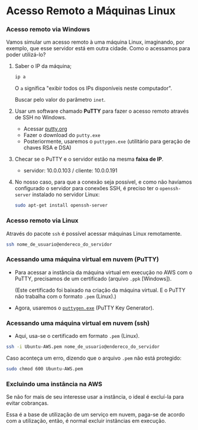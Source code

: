 # Acesso Remoto a Máquinas Linux

### Acesso remoto via Windows

Vamos simular um acesso remoto à uma máquina Linux, imaginando, por exemplo, que esse servidor está em outra cidade. Como o acessamos para poder utilizá-lo?

1. Saber o IP da máquina;

   ```bash
   ip a
   ```

   O `a` significa "exibir todos os IPs disponíveis neste computador".

   Buscar pelo valor do parâmetro `inet`.

2. Usar um software chamado **PuTTY** para fazer o acesso remoto através de SSH no Windows.

   - Acessar [putty.org](https://putty.org/)
   - Fazer o download do `putty.exe`
   - Posteriormente, usaremos o `puttygen.exe` (utilitário para geração de chaves RSA e DSA)

3. Checar se o PuTTY e o servidor estão na mesma **faixa de IP**.
   - servidor: 10.0.0.103 / cliente: 10.0.0.191
4. No nosso caso, para que a conexão seja possível, e como não havíamos configurado o servidor para conexões SSH, é preciso ter o `openssh-server` instalado no servidor Linux:
   ```bash
   sudo apt-get install openssh-server
   ```

### Acesso remoto via Linux

Através do pacote `ssh` é possível acessar máquinas Linux remotamente.

```bash
ssh nome_de_usuario@endereco_do_servidor
```

### Acessando uma máquina virtual em nuvem (PuTTY)

- Para acessar a instância da máquina virtual em execução no AWS com o PuTTY, precisamos de um certificado (arquivo `.ppk` [Windows]).

  (Este certificado foi baixado na criação da máquina virtual. E o PuTTY não trabalha com o formato `.pem` (Linux).)

- Agora, usaremos o [`puttygen.exe`](#acesso-remoto-via-windows) (PuTTY Key Generator).

### Acessando uma máquina virtual em nuvem (ssh)

- Aqui, usa-se o certificado em formato `.pem` (Linux).

```bash
ssh -i Ubuntu-AWS.pem nome_de_usuario@endereco_do_servidor
```

Caso aconteça um erro, dizendo que o arquivo `.pem` não está protegido:

```bash
sudo chmod 600 Ubuntu-AWS.pem
```

### Excluindo uma instância na AWS

Se não for mais de seu interesse usar a instância, o ideal é excluí-la para evitar cobranças.

Essa é a base de utilização de um serviço em nuvem, paga-se de acordo com a utilização, então, é normal excluir instâncias em execução.
